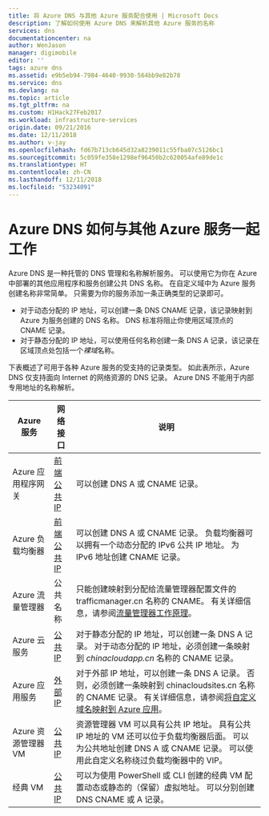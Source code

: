 ```yaml
---
title: 将 Azure DNS 与其他 Azure 服务配合使用 | Microsoft Docs
description: 了解如何使用 Azure DNS 来解析其他 Azure 服务的名称
services: dns
documentationcenter: na
author: WenJason
manager: digimobile
editor: ''
tags: azure dns
ms.assetid: e9b5eb94-7984-4640-9930-564bb9e82b78
ms.service: dns
ms.devlang: na
ms.topic: article
ms.tgt_pltfrm: na
ms.custom: H1Hack27Feb2017
ms.workload: infrastructure-services
origin.date: 09/21/2016
ms.date: 12/11/2018
ms.author: v-jay
ms.openlocfilehash: fd67b713cb645d32a8239011c55fba07c5126bc1
ms.sourcegitcommit: 5c059fe358e1298ef96450b2c620054afe89de1c
ms.translationtype: HT
ms.contentlocale: zh-CN
ms.lasthandoff: 12/11/2018
ms.locfileid: "53234091"
---
```

# <a name="how-azure-dns-works-with-other-azure-services"></a>Azure DNS 如何与其他 Azure 服务一起工作

Azure DNS 是一种托管的 DNS 管理和名称解析服务。 可以使用它为你在 Azure 中部署的其他应用程序和服务创建公共 DNS 名称。 在自定义域中为 Azure 服务创建名称非常简单。 只需要为你的服务添加一条正确类型的记录即可。

* 对于动态分配的 IP 地址，可以创建一条 DNS CNAME 记录，该记录映射到 Azure 为服务创建的 DNS 名称。 DNS 标准将阻止你使用区域顶点的 CNAME 记录。
* 对于静态分配的 IP 地址，可以使用任何名称创建一条 DNS A 记录，该记录在区域顶点处包括一个*裸域*名称。

下表概述了可用于各种 Azure 服务的受支持的记录类型。 如此表所示，Azure DNS 仅支持面向 Internet 的网络资源的 DNS 记录。 Azure DNS 不能用于内部专用地址的名称解析。

| Azure 服务 | 网络接口 | 说明 |
| --- | --- | --- |
| Azure 应用程序网关 |[前端公共 IP](dns-custom-domain.md#public-ip-address) |可以创建 DNS A 或 CNAME 记录。 |
| Azure 负载均衡器 |[前端公共 IP](dns-custom-domain.md#public-ip-address) |可以创建 DNS A 或 CNAME 记录。 负载均衡器可以拥有一个动态分配的 IPv6 公共 IP 地址。 为 IPv6 地址创建 CNAME 记录。 |
| Azure 流量管理器 |公共名称 |只能创建映射到分配给流量管理器配置文件的 trafficmanager.cn 名称的 CNAME。 有关详细信息，请参阅[流量管理器工作原理](../traffic-manager/traffic-manager-how-it-works.md)。 |
| Azure 云服务 |[公共 IP](dns-custom-domain.md#public-ip-address) |对于静态分配的 IP 地址，可以创建一条 DNS A 记录。 对于动态分配的 IP 地址，必须创建一条映射到 *chinacloudapp.cn* 名称的 CNAME 记录。|
| Azure 应用服务 | [外部 IP](dns-custom-domain.md#app-service-web-apps) |对于外部 IP 地址，可以创建一条 DNS A 记录。 否则，必须创建一条映射到 chinacloudsites.cn 名称的 CNAME 记录。 有关详细信息，请参阅[将自定义域名映射到 Azure 应用](../app-service/app-service-web-tutorial-custom-domain.md)。 |
| Azure 资源管理器 VM |[公共 IP](dns-custom-domain.md#public-ip-address) |资源管理器 VM 可以具有公共 IP 地址。 具有公共 IP 地址的 VM 还可以位于负载均衡器后面。 可以为公共地址创建 DNS A 或 CNAME 记录。 可以使用此自定义名称绕过负载均衡器中的 VIP。 |
| 经典 VM |[公共 IP](dns-custom-domain.md#public-ip-address) |可以为使用 PowerShell 或 CLI 创建的经典 VM 配置动态或静态的（保留）虚拟地址。 可以分别创建 DNS CNAME 或 A 记录。 |
